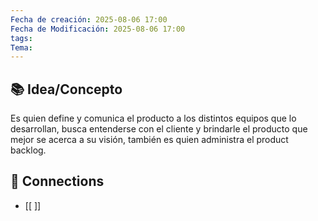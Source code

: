 ```yaml
---
Fecha de creación: 2025-08-06 17:00
Fecha de Modificación: 2025-08-06 17:00
tags: 
Tema:
---
```


## 📚 Idea/Concepto 

Es quien define y comunica el producto a los distintos equipos que lo desarrollan, busca entenderse con el cliente y brindarle el producto que mejor se acerca a su visión, también es quien administra el product backlog.

## 🔗 Connections
- [[ ]]